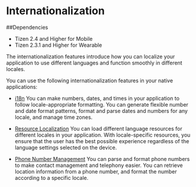 # Internationalization
##Dependencies
- Tizen 2.4 and Higher for Mobile
- Tizen 2.3.1 and Higher for Wearable

The internationalization features introduce how you can localize your application to use different languages and function smoothly in different locales.

You can use the following internationalization features in your native applications:

- [i18n](i18n-n.md)
You can make numbers, dates, and times in your application to follow locale-appropriate formatting. You can generate flexible number and date format patterns, format and parse dates and numbers for any locale, and manage time zones.

- [Resource Localization](resource-localization-n.md)
You can load different language resources for different locales in your application. With locale-specific resources, you ensure that the user has the best possible experience regardless of the language settings selected on the device.

- [Phone Number Management](phonenumber-n.md)
You can parse and format phone numbers to make contact management and telephony easier. You can retrieve location information from a phone number, and format the number according to a specific locale.